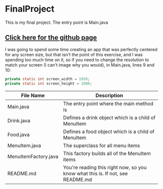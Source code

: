 # FinalProject
This is my final project.
The entry point is Main.java

## [Click here for the github page](https://github.com/pecuniam1/FinalProject)


I was going to spend some time creating an app that was perfectly centered for any screen size, but that isn't the point of this exercise, and I was spending too much time on it, so if you need to change the resolution to match your screen (I can\'t image why you would), in Main.java, lines 9 and 10:
```java
private static int screen_width = 1920;
private static int screen_height = 1080;
```

| File Name | Description |
| --------- | ----------- |
| Main.java | The entry point where the main method is |
| Drink.java | Defines a drink object which is a child of MenuItem |
| Food.java | Defines a food object which is a child of MenuItem |
| MenuItem.java | The superclass for all menu items |
| MenuItemFactory.java | This factory builds all of the MenuItem items |
| README.md | You\'re reading this right now, so you know what this is. If not, see README.md |
